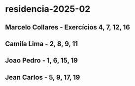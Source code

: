 # residencia-2025-02
## Marcelo Collares - Exercícios 4, 7, 12, 16
## Camila Lima - 2, 8, 9, 11
## Joao Pedro - 1, 6, 15, 19
## Jean Carlos - 5, 9, 17, 19
